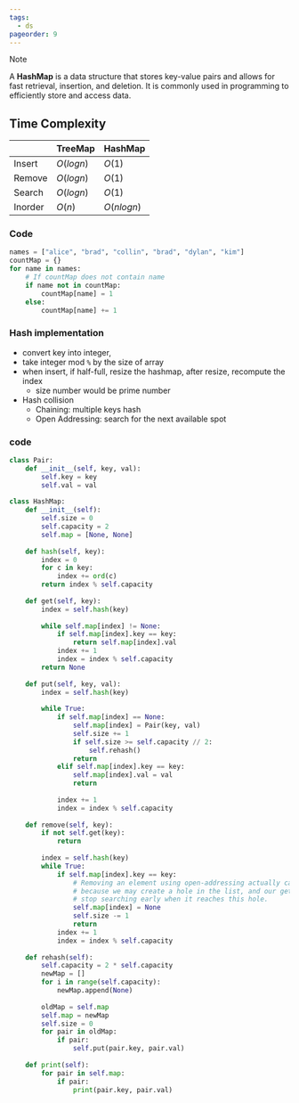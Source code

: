 ```yaml
---
tags:
  - ds
pageorder: 9
---
```

> [!NOTE]
A **HashMap** is a data structure that stores key-value pairs and allows for fast retrieval, insertion, and deletion. It is commonly used in programming to efficiently store and access data.
## Time Complexity
|         | TreeMap   | HashMap    |
| ------- | --------- | ---------- |
| Insert  | $O(logn)$ | $O(1)$     |
| Remove  | $O(logn)$ | $O(1)$     |
| Search  | $O(logn)$ | $O(1)$     |
| Inorder | $O(n)$    | $O(nlogn)$ |


### Code
```python
names = ["alice", "brad", "collin", "brad", "dylan", "kim"] 
countMap = {}
for name in names:
	# If countMap does not contain name
    if name not in countMap:
        countMap[name] = 1
    else:
        countMap[name] += 1
```
### Hash implementation
- convert key into integer,
- take integer mod `%` by the size of array
- when insert, if half-full, resize the hashmap, after resize, recompute the index
    - size number would be prime number
- Hash collision
    - Chaining: multiple keys hash
    - Open Addressing: search for the next available spot

### code
```python
class Pair:
    def __init__(self, key, val):
        self.key = key
        self.val = val
 
class HashMap:
    def __init__(self):
        self.size = 0
        self.capacity = 2
        self.map = [None, None]
     
    def hash(self, key):
        index = 0
        for c in key:
            index += ord(c)
        return index % self.capacity
 
    def get(self, key):
        index = self.hash(key)
         
        while self.map[index] != None:
            if self.map[index].key == key:
                return self.map[index].val
            index += 1
            index = index % self.capacity
        return None
 
    def put(self, key, val):
        index = self.hash(key)
 
        while True:
            if self.map[index] == None:
                self.map[index] = Pair(key, val)
                self.size += 1
                if self.size >= self.capacity // 2:
                    self.rehash()
                return
            elif self.map[index].key == key:
                self.map[index].val = val
                return
             
            index += 1
            index = index % self.capacity
     
    def remove(self, key):
        if not self.get(key):
            return
         
        index = self.hash(key)
        while True:
            if self.map[index].key == key:
                # Removing an element using open-addressing actually causes a bug,
                # because we may create a hole in the list, and our get() may 
                # stop searching early when it reaches this hole.
                self.map[index] = None
                self.size -= 1
                return
            index += 1
            index = index % self.capacity
 
    def rehash(self):
        self.capacity = 2 * self.capacity
        newMap = []
        for i in range(self.capacity):
            newMap.append(None)
 
        oldMap = self.map
        self.map = newMap
        self.size = 0
        for pair in oldMap:
            if pair:
                self.put(pair.key, pair.val)
     
    def print(self):
        for pair in self.map:
            if pair:
                print(pair.key, pair.val)
```